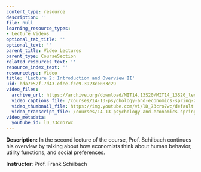 ```yaml
---
content_type: resource
description: ''
file: null
learning_resource_types:
- Lecture Videos
optional_tab_title: ''
optional_text: ''
parent_title: Video Lectures
parent_type: CourseSection
related_resources_text: ''
resource_index_text: ''
resourcetype: Video
title: 'Lecture 2: Introduction and Overview II'
uid: bda7e52f-7d43-efce-fce9-3923ce083c29
video_files:
  archive_url: https://archive.org/download/MIT14.13S20/MIT14_13S20_lec02_300k.mp4
  video_captions_file: /courses/14-13-psychology-and-economics-spring-2020/55a14dc2e2035982aaa6ac75dc9e7723_lD_73cro7wc.vtt
  video_thumbnail_file: https://img.youtube.com/vi/lD_73cro7wc/default.jpg
  video_transcript_file: /courses/14-13-psychology-and-economics-spring-2020/7e4aa5ac27a1d4ecf74cb9cbf52456a8_lD_73cro7wc.pdf
video_metadata:
  youtube_id: lD_73cro7wc
---
```


**Description:** In the second lecture of the course, Prof. Schilbach continues his overview by talking about how economists think about human behavior, utility functions, and social preferences.

**Instructor**: Prof. Frank Schilbach